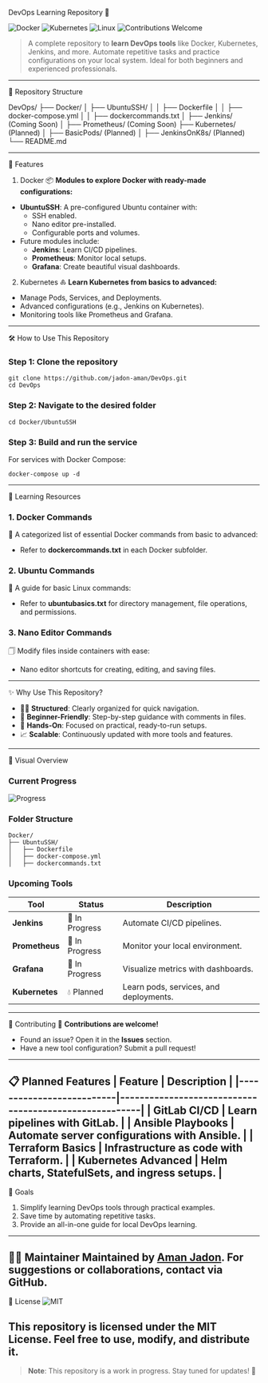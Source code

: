 DevOps Learning Repository 🚀

![Docker](https://img.shields.io/badge/Docker-2496ED?style=for-the-badge&logo=docker&logoColor=white)
![Kubernetes](https://img.shields.io/badge/Kubernetes-326CE5?style=for-the-badge&logo=kubernetes&logoColor=white)
![Linux](https://img.shields.io/badge/Linux-FCC624?style=for-the-badge&logo=linux&logoColor=black)
![Contributions Welcome](https://img.shields.io/badge/Contributions-Welcome-brightgreen?style=for-the-badge)
> A complete repository to **learn DevOps tools** like Docker, Kubernetes, Jenkins, and more. Automate repetitive tasks and practice configurations on your local system. Ideal for both beginners and experienced professionals.
---
📂 Repository Structure

DevOps/
├── Docker/
│   ├── UbuntuSSH/
│   │   ├── Dockerfile
│   │   ├── docker-compose.yml
│   │   ├── dockercommands.txt
│   ├── Jenkins/ (Coming Soon)
│   ├── Prometheus/ (Coming Soon)
├── Kubernetes/ (Planned)
│   ├── BasicPods/ (Planned)
│   ├── JenkinsOnK8s/ (Planned)
└── README.md

---
🚀 Features
1. Docker
📦 **Modules to explore Docker with ready-made configurations:**
- **UbuntuSSH**: A pre-configured Ubuntu container with:
  - SSH enabled.
  - Nano editor pre-installed.
  - Configurable ports and volumes.
- Future modules include:
  - **Jenkins**: Learn CI/CD pipelines.
  - **Prometheus**: Monitor local setups.
  - **Grafana**: Create beautiful visual dashboards.
2. Kubernetes
♸️ **Learn Kubernetes from basics to advanced:**
- Manage Pods, Services, and Deployments.
- Advanced configurations (e.g., Jenkins on Kubernetes).
- Monitoring tools like Prometheus and Grafana.
---
🛠️ How to Use This Repository
### Step 1: Clone the repository
```
git clone https://github.com/jadon-aman/DevOps.git
cd DevOps
```
### Step 2: Navigate to the desired folder
```
cd Docker/UbuntuSSH
```
### Step 3: Build and run the service
For services with Docker Compose:
```
docker-compose up -d
```
---
📘 Learning Resources
### 1. Docker Commands
📖 A categorized list of essential Docker commands from basic to advanced:
- Refer to **dockercommands.txt** in each Docker subfolder.

### 2. Ubuntu Commands
📖 A guide for basic Linux commands:
- Refer to **ubuntubasics.txt** for directory management, file operations, and permissions.

### 3. Nano Editor Commands
🗍️ Modify files inside containers with ease:
- Nano editor shortcuts for creating, editing, and saving files.
---
✨ Why Use This Repository?
- 🏋️‍♂️ **Structured**: Clearly organized for quick navigation.
- 📖 **Beginner-Friendly**: Step-by-step guidance with comments in files.
- 🚀 **Hands-On**: Focused on practical, ready-to-run setups.
- 📈 **Scalable**: Continuously updated with more tools and features.
---
🎨 Visual Overview
### Current Progress
![Progress](https://progress-bar.dev/30/?title=Learning+Resources)
### Folder Structure
```
Docker/
├── UbuntuSSH/
│   ├── Dockerfile
│   ├── docker-compose.yml
│   ├── dockercommands.txt
```
### Upcoming Tools
| Tool          | Status       | Description                                      |
|---------------|--------------|--------------------------------------------------|
| **Jenkins**   | 🔄 In Progress | Automate CI/CD pipelines.                       |
| **Prometheus**| 🔄 In Progress | Monitor your local environment.                 |
| **Grafana**   | 🔄 In Progress | Visualize metrics with dashboards.              |
| **Kubernetes**| 💧 Planned    | Learn pods, services, and deployments.           |
---
🤝 Contributing
🙌 **Contributions are welcome!**
- Found an issue? Open it in the **Issues** section.
- Have a new tool configuration? Submit a pull request!
---
📋 Planned Features
| Feature                  | Description                                           |
|--------------------------|-------------------------------------------------------|
| **GitLab CI/CD**         | Learn pipelines with GitLab.                         |
| **Ansible Playbooks**    | Automate server configurations with Ansible.          |
| **Terraform Basics**     | Infrastructure as code with Terraform.               |
| **Kubernetes Advanced**  | Helm charts, StatefulSets, and ingress setups.       |
---
🎯 Goals
1. Simplify learning DevOps tools through practical examples.
2. Save time by automating repetitive tasks.
3. Provide an all-in-one guide for local DevOps learning.
---
👨‍💻 Maintainer
Maintained by **[Aman Jadon](https://github.com/jadon-aman)**. For suggestions or collaborations, contact via GitHub.
---
📜 License
![MIT](https://img.shields.io/badge/License-MIT-blue?style=for-the-badge)

This repository is licensed under the MIT License. Feel free to use, modify, and distribute it.
---
> **Note**: This repository is a work in progress. Stay tuned for updates! 🚧
